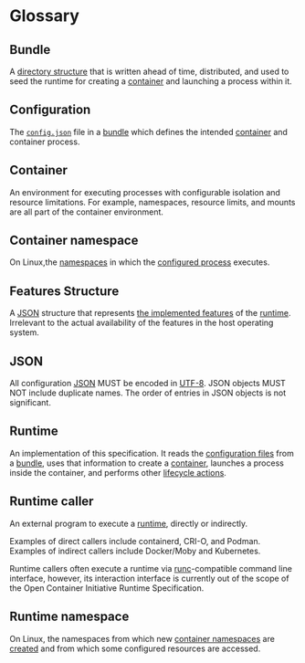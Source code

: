 # <a name="glossary" />Glossary

## <a name="glossaryBundle" />Bundle

A [directory structure](bundle.md) that is written ahead of time, distributed, and used to seed the runtime for creating a [container](#container) and launching a process within it.

## <a name="glossaryConfiguration" />Configuration

The [`config.json`](config.md) file in a [bundle](#bundle) which defines the intended [container](#container) and container process.

## <a name="glossaryContainer" />Container

An environment for executing processes with configurable isolation and resource limitations.
For example, namespaces, resource limits, and mounts are all part of the container environment.

## <a name="glossaryContainerNamespace" />Container namespace

On Linux,the [namespaces][namespaces.7] in which the [configured process](config.md#process) executes.

## <a name="glossaryFeaturesDocument" />Features Structure

A [JSON][] structure that represents [the implemented features](#features.md) of the [runtime](#runtime).
Irrelevant to the actual availability of the features in the host operating system.

## <a name="glossaryJson" />JSON

All configuration [JSON][] MUST be encoded in [UTF-8][].
JSON objects MUST NOT include duplicate names.
The order of entries in JSON objects is not significant.

## <a name="glossaryRuntime" />Runtime

An implementation of this specification.
It reads the [configuration files](#configuration) from a [bundle](#bundle), uses that information to create a [container](#container), launches a process inside the container, and performs other [lifecycle actions](runtime.md).

## <a name="glossaryRuntimeCaller" />Runtime caller
An external program to execute a [runtime](#runtime), directly or indirectly.

Examples of direct callers include containerd, CRI-O, and Podman.
Examples of indirect callers include Docker/Moby and Kubernetes.

Runtime callers often execute a runtime via [runc][]-compatible command line interface, however, its interaction interface is currently out of the scope of the Open Container Initiative Runtime Specification.

## <a name="glossaryRuntimeNamespace" />Runtime namespace

On Linux, the namespaces from which new [container namespaces](#container-namespace) are [created](config-linux.md#namespaces) and from which some configured resources are accessed.

[JSON]: https://tools.ietf.org/html/rfc8259
[UTF-8]: https://www.unicode.org/versions/Unicode8.0.0/ch03.pdf
[runc]: https://github.com/opencontainers/runc

[namespaces.7]: https://man7.org/linux/man-pages/man7/namespaces.7.html
